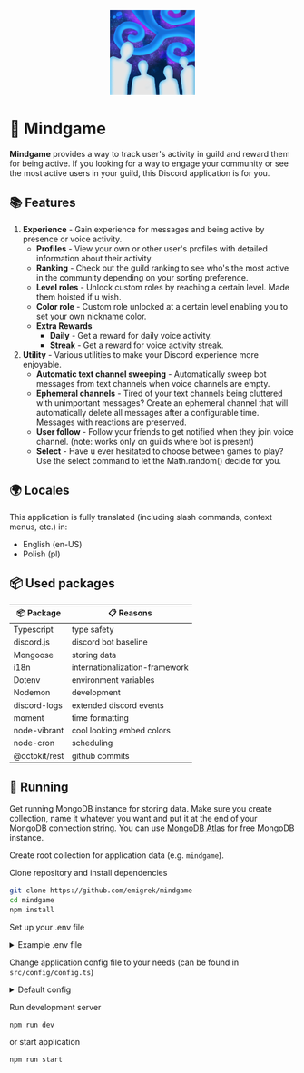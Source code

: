 <p align="center">
    <img style="height: 150px;width: 150px;" src="https://raw.githubusercontent.com/emigrek/mindgame/main/media/logo.png" />
</p>

# 🌌 Mindgame
**Mindgame** provides a way to track user's activity in guild and reward them for being active. If you looking for a way to engage your community or see the most active users in your guild, this Discord application is for you.

## 📚 Features
1. **Experience** - Gain experience for messages and being active by presence or voice activity.
    * **Profiles** - View your own or other user's profiles with detailed information about their activity.
    * **Ranking** - Check out the guild ranking to see who's the most active in the community depending on your sorting preference.
    * **Level roles** - Unlock custom roles by reaching a certain level. Made them hoisted if u wish.
    * **Color role** - Custom role unlocked at a certain level enabling you to set your own nickname color.
    * **Extra Rewards**
        * **Daily** - Get a reward for daily voice activity.
        * **Streak** - Get a reward for voice activity streak.
2. **Utility** - Various utilities to make your Discord experience more enjoyable.
    * **Automatic text channel sweeping** - Automatically sweep bot messages from text channels when voice channels are empty.
    * **Ephemeral channels** - Tired of your text channels being cluttered with unimportant messages? Create an ephemeral channel that will automatically delete all messages after a configurable time. Messages with reactions are preserved.
    * **User follow** - Follow your friends to get notified when they join voice channel. (note: works only on guilds where bot is present)
    * **Select** - Have u ever hesitated to choose between games to play? Use the select command to let the Math.random() decide for you.

## 🌍 Locales
This application is fully translated (including slash commands, context menus, etc.) in:
- English (en-US)
- Polish (pl)

## 📦 Used packages
| 📦 Package  | 📋 Reasons |
| ------------- | ------------- |
| Typescript  | type safety  |
| discord.js  | discord bot baseline |
| Mongoose  | storing data  |
| i18n  | internationalization-framework  |
| Dotenv  | environment variables  |
| Nodemon  | development  |
| discord-logs | extended discord events |
| moment | time formatting |
| node-vibrant | cool looking embed colors |
| node-cron | scheduling |
| @octokit/rest | github commits |

## 🚀 Running
Get running MongoDB instance for storing data. Make sure you create collection, name it whatever you want and put it at the end of your MongoDB connection string. You can use [MongoDB Atlas](https://www.mongodb.com/cloud/atlas) for free MongoDB instance. 

Create root collection for application data (e.g. `mindgame`).

Clone repository and install dependencies
``` bash
git clone https://github.com/emigrek/mindgame
cd mindgame
npm install
```

Set up your .env file
<details>
<summary>Example .env file</summary>

``` .env
DISCORD_TOKEN="Discord bot token"
DISCORD_CLIENT_ID="Discord application client ID"
MONGO_URI="MongoDB connection string (IMPORTANT: put root collection name at the end of the connection string)"
OWNER_ID="Your Discord ID"
```
</details>

Change application config file to your needs (can be found in ```src/config/config.ts```)
<details>
<summary>Default config</summary>

``` typescript
import { Config, VoiceActivityStreak } from "@/interfaces";

export const config: Config = {
    /** 
     * This constant directly affects the scaling between experience points and levels. 
     * A lower experienceConstant means that each level requires more experience points, making the progression slower. 
     * Conversely, a higher experienceConstant would make levels require fewer experience points, accelerating progression.
     */
    experienceConstant: 0.3829,

    // Used to calculate experience gain
    // The final experience is calculated as a random gaussian number between 1 and modificator times multiplier.
    experienceCalculatorConfig: {
        voiceMultiplier: 0.007,
        // inVoice is the number of users in the voice channel the user is in
        // can be used to give a bonus to users in voice channels with more people or the opposite depending on the use case
        voiceModificator: (seconds: number, inVoice: number) => {
            const hours = seconds / 3600;
            const boost = 1 + Math.sqrt(Math.max(hours, 1));
            return boost * (inVoice + 1);
        },

        presenceMultiplier: 0.0007,
        presenceModificator: (seconds: number) => {
            const hours = seconds / 3600;
            return hours < 12 ? 1 : 0.5;
        },
    },

    // Experience reward for daily voice activity
    dailyRewardExperience: 5000,

    // Hours of inactivity before a user is considered to be on a long break. When user join a voice channel after a long break, his followers are notified about it.
    userLongBreakHours: 8,

    // Timeout after which text channel's bots messages are sweeped before the guild is considered as empty
    emptyGuildSweepTimeoutMs: 10_000,

    // List of bot prefixes based on which messages are considered as bot messages and are sweeped when guild voice channels are empty
    // Besides that list, all messages from bot users are considered as bot messages
    emptyGuildSweepBotPrefixesList: ['!', '$', '%', '^', '&', '(', ')', '/'],

    // Whether to automatically put slash commands on client login
    autoPutSlashCommands: true,

    // Experience reward for significant voice activity streak
    // Setting this to 0 will disable the reward
    voiceSignificantActivityStreakReward: 10000,

    // A function that determines whether a streak is significant enough to be notified about
    // The default formula is that a streak is significant if it's 3 or 5 or a multiple of 10
    voiceActivityStreakLogic: ({ streak, maxStreak }): VoiceActivityStreak => {
        if (!streak || !maxStreak) {
            return {
                streak: undefined,
                maxStreak: undefined,
                isSignificant: false,
                nextSignificant: 0,
            }
        }
        
        const { value: c } = streak;

        const isSignificant = c === 3 || c === 5 || (c > 0 && c % 10 === 0);
        const nextSignificant = (() => {
            if (c < 3) return 3;
            if (c < 5) return 5;
            if (c < 10) return 10;
            else return Math.ceil((c + 1) / 10) * 10;
        })();

        return {
            streak,
            maxStreak: maxStreak,
            isSignificant,
            nextSignificant,
        }
    }
}
```
</details>

Run development server

``` bash
npm run dev
```
or start application

``` bash
npm run start
```
